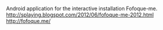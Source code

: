 Android application for the interactive installation Fofoque-me.<br>
http://splaying.blogspot.com/2012/06/fofoque-me-2012.html<br>
http://fofoque.me/
